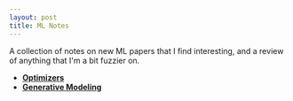 ```yaml
---
layout: post
title: ML Notes
---
```

A collection of notes on new ML papers that I find interesting, and a review of anything that I'm a bit fuzzier on.

* [**Optimizers**](/blog/ml_notes/optimizers)
* [**Generative Modeling**](/blog/ml_notes/generative)
